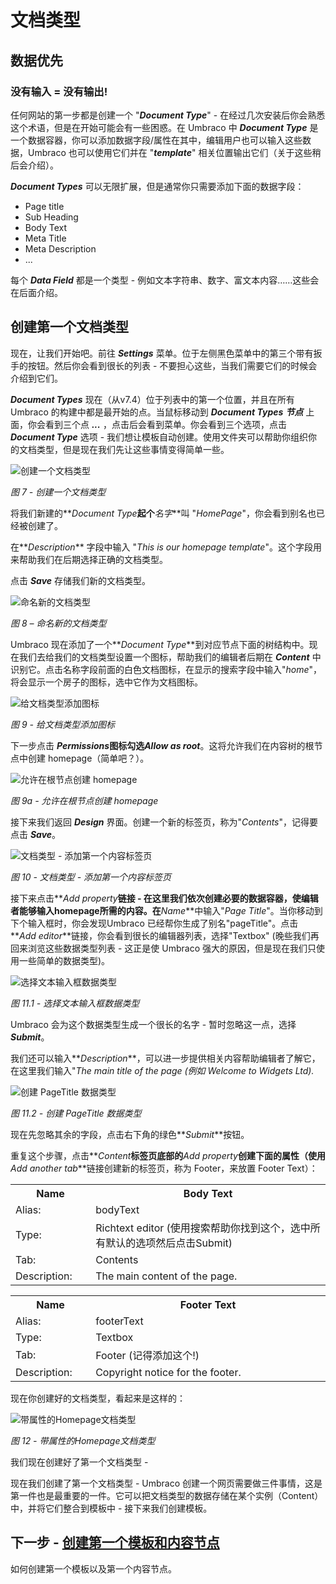 # 文档类型 #

## 数据优先 ##

### 没有输入 = 没有输出! ###

任何网站的第一步都是创建一个 "**_Document Type_**" - 在经过几次安装后你会熟悉这个术语，但是在开始可能会有一些困惑。在 Umbraco 中 **_Document Type_** 是一个数据容器，你可以添加数据字段/属性在其中，编辑用户也可以输入这些数据，Umbraco 也可以使用它们并在 "**_template_**" 相关位置输出它们（关于这些稍后会介绍）。

**_Document Types_** 可以无限扩展，但是通常你只需要添加下面的数据字段：

*    Page title
*    Sub Heading
*    Body Text
*    Meta Title
*    Meta Description
*    ...


每个 **_Data Field_** 都是一个类型 - 例如文本字符串、数字、富文本内容……这些会在后面介绍。


## 创建第一个文档类型 ##
现在，让我们开始吧。前往 **_Settings_** 菜单。位于左侧黑色菜单中的第三个带有扳手的按钮。然后你会看到很长的列表 - 不要担心这些，当我们需要它们的时候会介绍到它们。

**_Document Types_** 现在（从v7.4）位于列表中的第一个位置，并且在所有 Umbraco 的构建中都是最开始的点。当鼠标移动到 **_Document Types_** **_节点_** 上面，你会看到三个点 **_..._** ，点击后会看到菜单。你会看到三个选项，点击 **_Document Type_** 选项 - 我们想让模板自动创建。使用文件夹可以帮助你组织你的文档类型，但是现在我们先让这些事情变得简单一些。

![创建一个文档类型](images/figure-7-creating-a-document-type.png)

*图 7 - 创建一个文档类型*


将我们新建的**_Document Type_**起个**_名字_**叫 "_HomePage_"，你会看到别名也已经被创建了。

在**_Description_** 字段中输入 "_This is our homepage template_"。这个字段用来帮助我们在后期选择正确的文档类型。

点击 **_Save_** 存储我们新的文档类型。


![命名新的文档类型](images/figure-8-name-your-document-type.png)

*图 8 – 命名新的文档类型*


Umbraco 现在添加了一个**_Document Type_**到对应节点下面的树结构中。现在我们去给我们的文档类型设置一个图标，帮助我们的编辑者后期在 **_Content_** 中识别它。点击名称字段前面的白色文档图标，在显示的搜索字段中输入"_home_"，将会显示一个房子的图标，选中它作为文档图标。


![给文档类型添加图标](images/figure-9-adding-an-icon-to-document-type.png)

*图 9 - 给文档类型添加图标*


下一步点击 **_Permissions_**图标勾选**_Allow as root_**。这将允许我们在内容树的根节点中创建 homepage（简单吧？）。


![允许在根节点创建 homepage](images/figure-9a-allow-document-type-as-root.png)

*图 9a - 允许在根节点创建 homepage*

接下来我们返回 **_Design_** 界面。创建一个新的标签页，称为"_Contents_"，记得要点击 **_Save_**。


![文档类型 - 添加第一个内容标签页](images/figure-10-document-types-adding-tabs.png)

*图 10 - 文档类型 - 添加第一个内容标签页*

接下来点击**_Add property_**链接 - 在这里我们依次创建必要的数据容器，使编辑者能够输入homepage所需的内容。在**_Name_**中输入"_Page Title_"。当你移动到下个输入框时，你会发现Umbraco 已经帮你生成了别名"pageTitle"。点击 **_Add editor_**链接，你会看到很长的编辑器列表，选择"Textbox" (晚些我们再回来浏览这些数据类型列表 - 这正是使 Umbraco 强大的原因，但是现在我们只使用一些简单的数据类型)。

![选择文本输入框数据类型](images/figure-11a-selecting-textbox-data-type.png)

*图 11.1 - 选择文本输入框数据类型*

Umbraco 会为这个数据类型生成一个很长的名字 - 暂时忽略这一点，选择 **_Submit_**。

我们还可以输入**_Description_**，可以进一步提供相关内容帮助编辑者了解它，在这里我们输入"_The main title of the page (例如 Welcome to Widgets Ltd)._

![创建 PageTitle 数据类型](images/figure-11-creating-our-pagetitle-data-type.png)

*图 11.2 - 创建 PageTitle 数据类型*

现在先忽略其余的字段，点击右下角的绿色**_Submit_**按钮。

重复这个步骤，点击**_Content_**标签页底部的**_Add property_**创建下面的属性（使用**_Add another tab_**链接创建新的标签页，称为 Footer，来放置 Footer Text）：

<table border="0">
<col width="130">
<col width="400">
<tr><th>Name</th><th>Body Text</th></tr>
<tr><td>Alias:</td><td>bodyText</td></tr>
<tr><td>Type:</td><td>Richtext editor (使用搜索帮助你找到这个，选中所有默认的选项然后点击Submit)</td></tr>
<tr><td>Tab:</td><td>Contents</td></tr>
<tr><td>Description:</td><td>The main content of the page.</td></tr>
</table>

<table border="0">
<col width="130">
<col width="400">
<tr><th>Name</th><th>Footer Text</th></tr>
<tr><td>Alias:</td><td>footerText</td></tr>
<tr><td>Type:</td><td>Textbox</td></tr>
<tr><td>Tab:</td><td>Footer (记得添加这个!)</td></tr>
<tr><td>Description:</td><td>Copyright notice for the footer.</td></tr>
</table>

现在你创建好的文档类型，看起来是这样的：

![带属性的Homepage文档类型](images/figure-12-homepage-document-type-with-properties.png)

*图 12 - 带属性的Homepage文档类型*

我们现在创建好了第一个文档类型 - 

现在我们创建了第一个文档类型 - Umbraco 创建一个网页需要做三件事情，这是第一件也是最重要的一件。它可以把文档类型的数据存储在某个实例（Content）中，并将它们整合到模板中 - 接下来我们创建模板。

## 下一步 - [创建第一个模板和内容节点](Creating-Your-First-Template-and-Content-Node.md) #

如何创建第一个模板以及第一个内容节点。 
